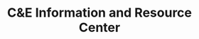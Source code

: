 ---
title: "C&E Information and Resource Center"
url: /quezon-city/cunde-information-and-resource-center/
shop: Bücher
---